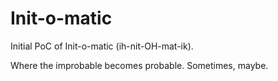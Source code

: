 # Init-o-matic

Initial PoC of Init-o-matic (ih-nit-OH-mat-ik).

Where the improbable becomes probable.  Sometimes, maybe.
